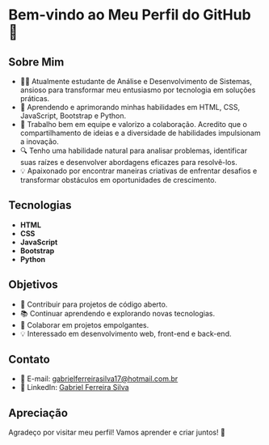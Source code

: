 # Bem-vindo ao Meu Perfil do GitHub 👋

## Sobre Mim

- 👨‍💻 Atualmente estudante de Análise e Desenvolvimento de Sistemas, ansioso para transformar meu entusiasmo por tecnologia em soluções práticas.
- 🌱 Aprendendo e aprimorando minhas habilidades em HTML, CSS, JavaScript, Bootstrap e Python.
- 🤝 Trabalho bem em equipe e valorizo a colaboração. Acredito que o compartilhamento de ideias e a diversidade de habilidades impulsionam a inovação.
- 🔍 Tenho uma habilidade natural para analisar problemas, identificar suas raízes e desenvolver abordagens eficazes para resolvê-los.
- 💡 Apaixonado por encontrar maneiras criativas de enfrentar desafios e transformar obstáculos em oportunidades de crescimento.

## Tecnologias

- **HTML**
- **CSS**
- **JavaScript**
- **Bootstrap**
- **Python**

## Objetivos

- 🎯 Contribuir para projetos de código aberto.
- 📚 Continuar aprendendo e explorando novas tecnologias.
- 🤝 Colaborar em projetos empolgantes.
- 💡 Interessado em desenvolvimento web, front-end e back-end.

## Contato

- 📧 E-mail: gabrielferreirasilva17@hotmail.com.br
- 🔗 LinkedIn: [Gabriel Ferreira Silva](www.linkedin.com/in/gabriel-ferreira-silva-220451240)


## Apreciação

Agradeço por visitar meu perfil! Vamos aprender e criar juntos! 🚀
